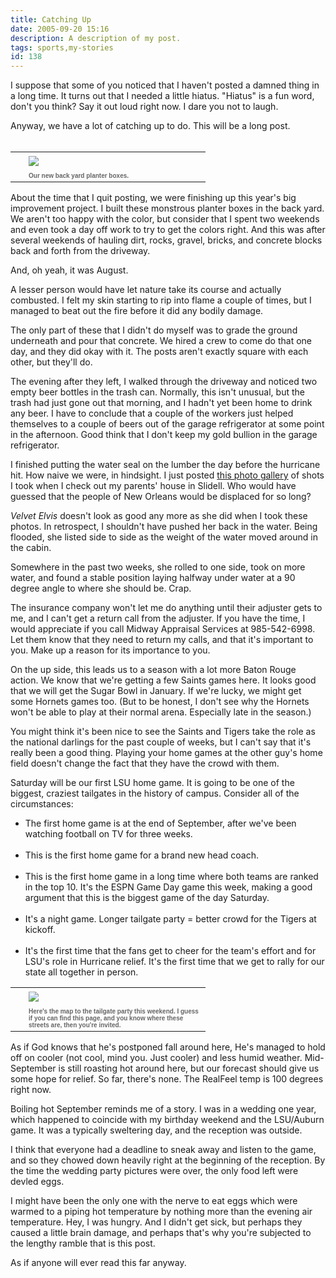 ```yaml
---
title: Catching Up
date: 2005-09-20 15:16
description: A description of my post.
tags: sports,my-stories
id: 138
---
```

I suppose that some of you noticed that I haven't posted a damned thing in a long time.  It turns out that I needed a little hiatus.  "Hiatus" is a fun word, don't you think?  Say it out loud right now.  I dare you not to laugh.

Anyway, we have a lot of catching up to do.  This will be a long post.
<span class="spanEndPreview">&nbsp;</span><br /><br /><table cellpadding=0 cellspacing=0 border=0 align=right><tr><td width=5 rowspan=2><spacer type=block width=5 height=1></spacer></td><td><img src="/img/planters.jpg"  aborder=0 vspace=4/></td></tr><tr><td width=275><font face="verdana, arial, geneva" size=1 color=#666666><b>Our new back yard planter boxes.</b></font></td></tr></table>
<div>
About the time that I quit posting, we were finishing up this year's big improvement project.  I built these monstrous planter boxes in the back yard.  We aren't too happy with the color, but consider that I spent two weekends and even took a day off work to try to get the colors right.  And this was after several weekends of hauling dirt, rocks, gravel, bricks, and concrete blocks back and forth from the driveway.  

And, oh yeah, it was August.  

A lesser person would have let nature take its course and actually combusted.  I felt my skin starting to rip into flame a couple of times, but I managed to beat out the fire before it did any bodily damage.

The only part of these that I didn't do myself was to grade the ground underneath and pour that concrete.  We hired a crew to come do that one day, and they did okay with it.  The posts aren't exactly square with each other, but they'll do.

The evening after they left, I walked through the driveway and noticed two empty beer bottles in the trash can.  Normally, this isn't unusual, but the trash had just gone out that morning, and I hadn't yet been home to drink any beer.  I have to conclude that a couple of the workers just helped themselves to a couple of beers out of the garage refrigerator at some point in the afternoon.  Good think that I don't keep my gold bullion in the garage refrigerator.

I finished putting the water seal on the lumber the day before the hurricane hit.  How naive we were, in hindsight.  I just posted <a href="#" onclick="window.open('/pg2.php?spgmGal=Hurricane%20Katrina','HurricaneKatrina','width=625, height=768, toolbar=no, location = no, directories=no, menubar=no, resizable=yes, scrollbars=no');" onmouseover="chgImg ('iHurricaneKatrina','imgHurricaneKatrinaRed');" onmouseout="chgImg ('iHurricaneKatrina','imgHurricaneKatrina');" >this photo gallery</a> of shots I took when I check out my parents' house in Slidell.  Who would have guessed that the people of New Orleans would be displaced for so long?

<i>Velvet Elvis</i> doesn't look as good any more as she did when I took these photos.  In retrospect, I shouldn't have pushed her back in the water.  Being flooded, she listed side to side as the weight of the water moved around in the cabin.

Somewhere in the past two weeks, she rolled to one side, took on more water, and found a stable position laying halfway under water at a 90 degree angle to where she should be.  Crap.  

The insurance company won't let me do anything until their adjuster gets to me, and I can't get a return call from the adjuster.  If you have the time, I would appreciate if you call Midway Appraisal Services at 985-542-6998.  Let them know that they need to return my calls, and that it's important to you.  Make up a reason for its importance to you. 

On the up side, this leads us to a season with a lot more Baton Rouge action.  We know that we're getting a few Saints games here.  It looks good that we will get the Sugar Bowl in January.  If we're lucky, we might get some Hornets games too.  (But to be honest, I don't see why the Hornets won't be able to play at their normal arena.  Especially late in the season.)

You might think it's been nice to see the Saints and Tigers take the role as the national darlings for the past couple of weeks, but I can't say that it's really been a good thing.  Playing your home games at the other guy's home field doesn't change the fact that they have the crowd with them.

Saturday will be our first LSU home game.  It is going to be one of the biggest, craziest tailgates in the history of campus.  Consider all of the circumstances:
<br /><ul><li>The first home game is at the end of September, after we've been watching football on TV for three weeks.</li><br /><li>This is the first home game for a brand new head coach.</li><br /><li>This is the first home game in a long time where both teams are ranked in the top 10.  It's the ESPN Game Day game this week, making a good argument that this is the biggest game of the day Saturday.</li><br /><li>It's a night game.  Longer tailgate party = better crowd for the Tigers at kickoff.</li><br /><li>It's the first time that the fans get to cheer for the team's effort and for LSU's role in Hurricane relief.  It's the first time that we get to rally for our state all together in person. </li></ul>
</div>
<div><center><table cellpadding=0 cellspacing=0 border=0 align=center><tr><td width=5 rowspan=2><spacer type=block width=5 height=1></spacer></td><td><img src="/img/TailgateMap.jpg"  aborder=0 vspace=4/></td></tr><tr><td width=275><font face="verdana, arial, geneva" size=1 color=#666666><b>Here's the map to the tailgate party this weekend.  I guess if you can find this page, and you know where these streets are, then you're invited.</b></font></td></tr></table></center></div>

<div>
As if God knows that he's postponed fall around here, He's managed to hold off on cooler (not cool, mind you.  Just cooler) and less humid weather.  Mid-September is still roasting hot around here, but our forecast should give us some hope for relief.  So far, there's none.  The RealFeel temp is 100 degrees right now.

Boiling hot September reminds me of a story.  I was in a wedding one year, which happened to coincide with my birthday weekend and the LSU/Auburn game.  It was a typically sweltering day, and the reception was outside.  

I think that everyone had a deadline to sneak away and listen to the game, and so they chowed down heavily right at the beginning of the reception.  By the time the wedding party pictures were over, the only food left were devled eggs.  

I might have been the only one with the nerve to eat eggs which were warmed to a piping hot temperature by nothing more than the evening air temperature.  Hey, I was hungry.  And I didn't get sick, but perhaps they caused a little brain damage, and perhaps that's why you're subjected to the lengthy ramble that is this post.

As if anyone will ever read this far anyway.</div>
